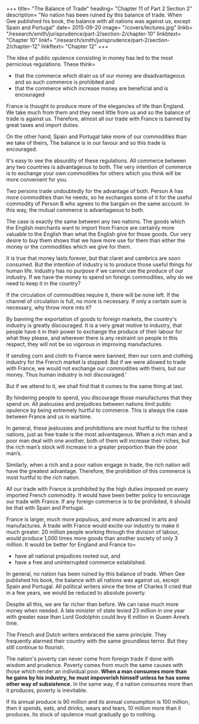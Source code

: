 +++
title=  "The Balance of Trade"
heading=  "Chapter 11 of Part 2 Section 2"
description=  "No nation has been ruined by this balance of trade. When Gee published his book, the balance with all nations was against us, except Spain and Portugal"
date=  2015-09-20
image=  "/covers/lectures.jpg"
linkb=  "/research/smith/jurisprudence/part-2/section-2/chapter-10"
linkbtext=  "Chapter 10"
linkf=  "/research/smith/jurisprudence/part-2/section-2/chapter-12"
linkftext=  "Chapter 12"
+++

The idea of public opulence consisting in money has led to the most pernicious regulations. These think= 
- that the commerce which drain us of our money are disadvantageous and so such commerce is prohibited and
- that the commerce which increase money are beneficial and is encouraged

France is thought to produce more of the elegancies of life than England. We take much from them and they need little from us and so the balance of trade is against us. Therefore, almost all our trade with France is banned by great taxes and import duties.

On the other hand, Spain and Portugal take more of our commodities than we take of theirs, The balance is in our favour and so this trade is encouraged.

It's easy to see the absurdity of these regulations. All commerce between any two countries is advantageous to both. The very intention of commerce is to exchange your own commodities for others which you think will be more convenient for you. 

Two persons trade undoubtedly for the advantage of both. Person A has more commodities than he needs, so he exchanges some of it for the useful commodity of Person B who agrees to the bargain on the same account. In this way, the mutual commerce is advantageous to both.

The case is exactly the same between any two nations. The goods which the English merchants want to import from France are certainly more valuable to the English than what the English give for those goods. Our very desire to buy them shows that we have more use for them than either the money or the commodities which we give for them.

It is true that money lasts forever, but that claret and cambrics are soon consumed. But the intention of industry is to produce those useful things for human life. Industry has no purpose if we cannot use the produce of our industry. If we have the money to spend on foreign commodities, why do we need to keep it in the country?
    
If the circulation of commodities require it, there will be none left. If the channel of circulation is full, no more is necessary. If only a certain sum is necessary, why throw more into it?

By banning the exportation of goods to foreign markets, the country's industry is greatly discouraged. It is a very great motive to industry, that people have it in their power to exchange the produce of their labour for what they please, and wherever there is any restraint on people in this respect, they will not be so vigorous in improving manufactures.

If sending corn and cloth to France were banned, then our corn and clothing industry for the French market is stopped. But if we were allowed to trade with France, we would not exchange our commodities with theirs, but our money. Thus human industry is not discouraged.'

But if we attend to it, we shall find that it comes to the same thing at last.

By hindering people to spend, you discourage those manufactures that they spend on. All jealousies and prejudices between nations limit public opulence by being extremely hurtful to commerce. This is always the case between France and us in wartime.

In general, these jealousies and prohibitions are most hurtful to the richest nations, just as free trade is the most advantageous. When a rich man and a poor man deal with one another, both of them will increase their riches, but the rich man’s stock will increase in a greater proportion than the poor man’s.

Similarly, when a rich and a poor nation engage in trade, the rich nation will have the greatest advantage. Therefore, the prohibition of this commerce is most hurtful to the rich nation.

All our trade with France is prohibited by the high duties imposed on every imported French commodity. It would have been better policy to encourage our trade with France. If any foreign commerce is to be prohibited, it should be that with Spain and Portugal. 

<!-- This would have been most advantageous to England. -->

France is larger, much more populous, and more advanced in arts and manufactures. A trade with France would excite our industry to make it much greater. 20 million people working through the division of labour, would produce 1,000 times more goods than another society of only 3 million. It would be better for England and France to= 
- have all national prejudices rooted out, and
- have a free and uninterrupted commerce established.

In general, no nation has been ruined by this balance of trade. When Gee published his book, the balance with all nations was against us, except Spain and Portugal. All political writers since the time of Charles II cried that in a few years, we would be reduced to absolute poverty.

Despite all this, we are far richer than before. We can raise much more money when needed. A late minister of state levied 23 million in one year with greater ease than Lord Godolphin could levy 6 million in Queen Anne’s time. 

The French and Dutch writers embraced the same principle. They frequently alarmed their country with the same groundless terror. But they still continue to flourish. 

The nation's poverty can never come from foreign trade if done with wisdom and prudence. Poverty comes from much the same causes with those which render an individual poor. **When a man consumes more than he gains by his industry, he must impoverish himself unless he has some other way of subsistence.** In the same way, if a nation consumes more than it produces, poverty is inevitable.

If its annual produce is 90 million and its annual consumption is 100 million, then it spends, eats, and drinks, wears and tears, 10 million more than it produces. Its stock of opulence must gradually go to nothing.
